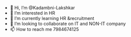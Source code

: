- 👋 Hi, I’m @Kadambni-Lakshkar
- 👀 I’m interested in HR
- 🌱 I’m currently learning HR &recruitment 
- 💞️ I’m looking to collaborate on IT and NON-IT company 
- 📫 How to reach me 7984674125

<!---
Kadambni-Lakshkar/Kadambni-Lakshkar is a ✨ special ✨ repository because its `README.md` (this file) appears on your GitHub profile.
You can click the Preview link to take a look at your changes.
--->
